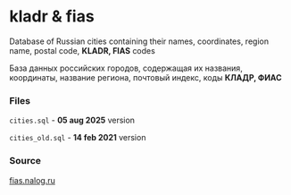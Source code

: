 # kladr & fias
Database of Russian cities containing their names, coordinates, region name, postal code, **KLADR, FIAS** codes

База данных российских городов, содержащая их названия, координаты, название региона, почтовый индекс, коды **КЛАДР, ФИАС**

### Files
`cities.sql` - **05 aug 2025** version  

`cities_old.sql` - **14 feb 2021** version 

### Source
[fias.nalog.ru](https://fias.nalog.ru/Frontend)


